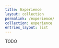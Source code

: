 ```yaml
---
title: Experience
layout: collection
permalink: /experience/
collection: experience
entries_layout: list
---
```

TODO

